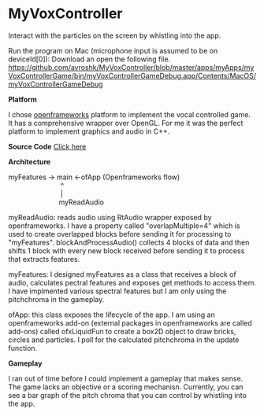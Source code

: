 # MyVoxController
Interact with the particles on the screen by whistling into the app.

Run the program on Mac (microphone input is assumed to be on deviceId[0]): Download an open the following file.
https://github.com/avroshk/MyVoxController/blob/master/apps/myApps/myVoxControllerGame/bin/myVoxControllerGameDebug.app/Contents/MacOS/myVoxControllerGameDebug 

**Platform**

<p>I chose <a href="http://openframeworks.cc/documentation/">openframeworks</a> platform to implement the vocal controlled game. It has a comprehensive wrapper over OpenGL. For me it was the perfect platform to implement graphics and audio in C++.</p>

**Source Code** <a href="https://github.com/avroshk/MyVoxController/tree/master/apps/myApps/myVoxControllerGame/src">Click here</a>

**Architecture**

myFeatures ->  main  <-ofApp (Openframeworks flow) <br />
&nbsp;&nbsp;&nbsp;&nbsp;&nbsp;&nbsp;&nbsp;&nbsp;&nbsp;&nbsp;&nbsp;&nbsp;&nbsp;&nbsp;&nbsp;&nbsp;&nbsp;&nbsp;&nbsp;&nbsp;&nbsp;&nbsp;&nbsp;&nbsp;&nbsp;&nbsp; ^  <br />
&nbsp;&nbsp;&nbsp;&nbsp;&nbsp;&nbsp;&nbsp;&nbsp;&nbsp;&nbsp;&nbsp;&nbsp;&nbsp;&nbsp;&nbsp;&nbsp;&nbsp;&nbsp;&nbsp;&nbsp;&nbsp;&nbsp;&nbsp;&nbsp;&nbsp;&nbsp; |  <br />
&nbsp;&nbsp;&nbsp;&nbsp;&nbsp;&nbsp;&nbsp;&nbsp;&nbsp;&nbsp;&nbsp;&nbsp;&nbsp;&nbsp;&nbsp;&nbsp;&nbsp;&nbsp;&nbsp;&nbsp;&nbsp;&nbsp;&nbsp;&nbsp;&nbsp;&nbsp;myReadAudio 

<p>myReadAudio: reads audio using RtAudio wrapper exposed by openframeworks. I have a property called "overlapMultiple=4" which is used to create overlapped blocks before sending it for processing to "myFeatures". blockAndProcessAudio() collects 4 blocks of data and then shifts 1 block with every new block received before sending it to process that extracts features.</p>

<p>myFeatures: I designed myFeatures as a class that receives a block of audio, calculates pectral features and exposes get methods to access them. I have implmented various spectral features but I am only using the pitchchroma in the gameplay.</p>

<p>ofApp: this class exposes the lifecycle of the app. I am using an openframeworks add-on (external packages in openframeworks are called add-ons) called ofxLiquidFun to create a box2D object to draw bricks, circles and particles. I poll for the calculated pitchchroma in the update function.</p>

**Gameplay**

I ran out of time before I could implement a gameplay that makes sense. The game lacks an objective or a scoring mechanisn. Currently, you can see a bar graph of the pitch chroma that you can control by whistling into the app.



